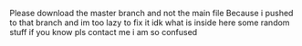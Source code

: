 Please download the master branch and not the main file 
Because i pushed to that branch and im too lazy to fix it
idk what is inside here some random stuff if you know pls contact me i am so confused
